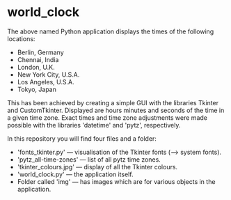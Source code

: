 # world_clock

The above named Python application displays the times of the following locations:
  - Berlin, Germany
  - Chennai, India
  - London, U.K.
  - New York City, U.S.A.
  - Los Angeles, U.S.A.
  - Tokyo, Japan

This has been achieved by creating a simple GUI with the libraries Tkinter and CustomTkinter. Displayed are hours minutes and seconds of the time in a given time zone. Exact times and time zone adjustments were made possible with the libraries 'datetime' and 'pytz', respectively.


In this repository you will find four files and a folder:
  - 'fonts_tkinter.py' — visualisation of the Tkinter fonts (--> system fonts).
  - 'pytz_all-time-zones' — list of all pytz time zones.
  - 'tkinter_colours.jpg' — display of all the Tkinter colours.
  - 'world_clock.py' — the application itself.
  - Folder called 'img' — has images which are for various objects in the application.
